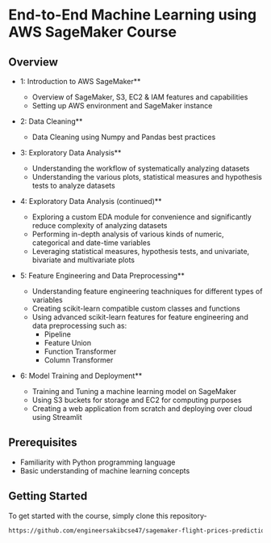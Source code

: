 # End-to-End Machine Learning using AWS SageMaker Course


## Overview

- 1: Introduction to AWS SageMaker**
  - Overview of SageMaker, S3, EC2 & IAM features and capabilities
  - Setting up AWS environment and SageMaker instance

- 2: Data Cleaning**
  - Data Cleaning using Numpy and Pandas best practices

- 3: Exploratory Data Analysis**
  - Understanding the workflow of systematically analyzing datasets
  - Understanding the various plots, statistical measures and hypothesis tests to analyze datasets

- 4: Exploratory Data Analysis (continued)**
  - Exploring a custom EDA module for convenience and significantly reduce complexity of analyzing datasets
  - Performing in-depth analysis of various kinds of numeric, categorical and date-time variables
  - Leveraging statistical measures, hypothesis tests, and univariate, bivariate and multivariate plots

- 5: Feature Engineering and Data Preprocessing**
  - Understanding feature engineering teachniques for different types of variables
  - Creating scikit-learn compatible custom classes and functions
  - Using advanced scikit-learn features for feature engineering and data preprocessing such as:
     - Pipeline
     - Feature Union
     - Function Transformer
     - Column Transformer

- 6: Model Training and Deployment**
  - Training and Tuning a machine learning model on SageMaker
  - Using S3 buckets for storage and EC2 for computing purposes
  - Creating a web application from scratch and deploying over cloud using Streamlit

## Prerequisites

- Familiarity with Python programming language
- Basic understanding of machine learning concepts

## Getting Started

To get started with the course, simply clone this repository-
```bash
https://github.com/engineersakibcse47/sagemaker-flight-prices-prediction-.git
```

